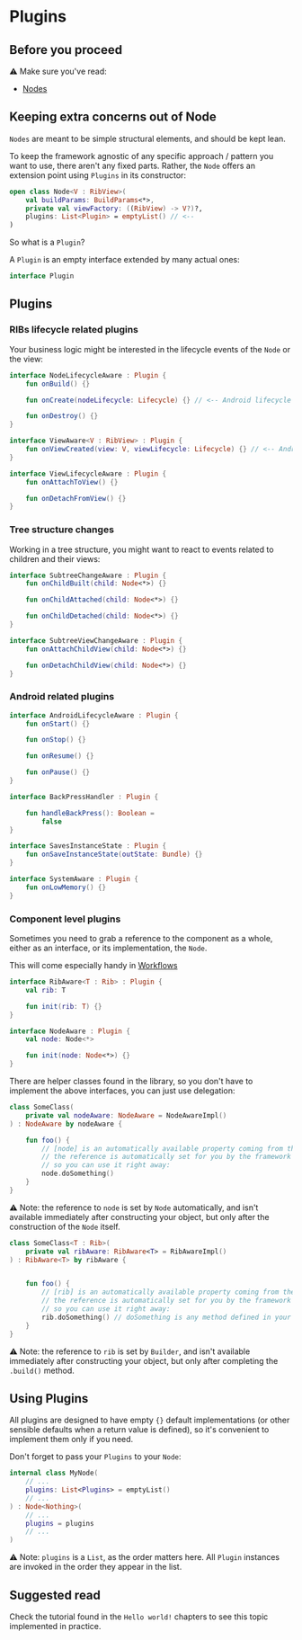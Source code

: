 # Plugins

## Before you proceed

⚠️ Make sure you've read:
- [Nodes](nodes.md)


## Keeping extra concerns out of Node

```Nodes``` are meant to be simple structural elements, and should be kept lean.

To keep the framework agnostic of any specific approach / pattern you want to use, there aren't any fixed parts. Rather, the ```Node``` offers an extension point using ```Plugins``` in its constructor:

```kotlin
open class Node<V : RibView>(
    val buildParams: BuildParams<*>,
    private val viewFactory: ((RibView) -> V?)?,
    plugins: List<Plugin> = emptyList() // <--
)
```

So what is a ```Plugin```?

A ```Plugin``` is an empty interface extended by many actual ones:

```kotlin
interface Plugin

```

## Plugins

### RIBs lifecycle related plugins

Your business logic might be interested in the lifecycle events of the ```Node``` or the view:
```kotlin
interface NodeLifecycleAware : Plugin {
    fun onBuild() {}

    fun onCreate(nodeLifecycle: Lifecycle) {} // <-- Android lifecycle

    fun onDestroy() {}
}
```

```kotlin
interface ViewAware<V : RibView> : Plugin {
    fun onViewCreated(view: V, viewLifecycle: Lifecycle) {} // <-- Android lifecycle
}
```

```kotlin
interface ViewLifecycleAware : Plugin {
    fun onAttachToView() {}

    fun onDetachFromView() {}
}
```

### Tree structure changes

Working in a tree structure, you might want to react to events related to children and their views:

```kotlin
interface SubtreeChangeAware : Plugin {
    fun onChildBuilt(child: Node<*>) {}

    fun onChildAttached(child: Node<*>) {}

    fun onChildDetached(child: Node<*>) {}
}
```

```kotlin
interface SubtreeViewChangeAware : Plugin {
    fun onAttachChildView(child: Node<*>) {}

    fun onDetachChildView(child: Node<*>) {}
}
```

### Android related plugins

```kotlin
interface AndroidLifecycleAware : Plugin {
    fun onStart() {}

    fun onStop() {}

    fun onResume() {}

    fun onPause() {}
}
```

```kotlin
interface BackPressHandler : Plugin {

    fun handleBackPress(): Boolean =
        false
}
```

```kotlin
interface SavesInstanceState : Plugin {
    fun onSaveInstanceState(outState: Bundle) {}
}
```

```kotlin
interface SystemAware : Plugin {
    fun onLowMemory() {}
}
```

### Component level plugins

Sometimes you need to grab a reference to the component as a whole, either as an interface, or its implementation, the ```Node```.

This will come especially handy in [Workflows]()


```kotlin
interface RibAware<T : Rib> : Plugin {
    val rib: T

    fun init(rib: T) {}
}

```

```kotlin
interface NodeAware : Plugin {
    val node: Node<*>

    fun init(node: Node<*>) {}
}
```

There are helper classes found in the library, so you don't have to implement the above interfaces, you can just use delegation:

```kotlin
class SomeClass(
    private val nodeAware: NodeAware = NodeAwareImpl()
) : NodeAware by nodeAware {

    fun foo() {
        // [node] is an automatically available property coming from the NodeAware interface
        // the reference is automatically set for you by the framework + the NodeAwareImpl class
        // so you can use it right away:
        node.doSomething()
    }
}
```

⚠️ Note: the reference to ```node``` is set by ```Node``` automatically, and isn't available immediately after constructing your object, but only after the construction of the ```Node``` itself.


```kotlin
class SomeClass<T : Rib>(
    private val ribAware: RibAware<T> = RibAwareImpl()
) : RibAware<T> by ribAware {


    fun foo() {
        // [rib] is an automatically available property coming from the RibAware<T> interface
        // the reference is automatically set for you by the framework + the RibAwareImpl class
        // so you can use it right away:
        rib.doSomething() // doSomething is any method defined in your main interface
    }
}
```

⚠️ Note: the reference to ```rib``` is set by ```Builder```, and isn't available immediately after constructing your object, but only after completing the ```.build()``` method. 


## Using Plugins 

All plugins are designed to have empty ```{}``` default implementations (or other sensible defaults when a return value is defined), so it's convenient to implement them only if you need.

Don't forget to pass your ```Plugins``` to your ```Node```:

```kotlin
internal class MyNode(
    // ...
    plugins: List<Plugins> = emptyList()
    // ...
) : Node<Nothing>(
    // ...
    plugins = plugins
    // ...
)
```

⚠️ Note: ```plugins``` is a ```List```, as the order matters here. All ```Plugin``` instances are invoked in the order they appear in the list.


## Suggested read

Check the tutorial found in the ```Hello world!``` chapters to see this topic implemented in practice.
